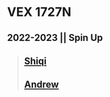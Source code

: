 # **VEX 1727N**  <br>


## 2022-2023 || Spin Up

> ## [Shiqi](https://github.com/lumx7)
> ## [Andrew](https://github.com/Panda248)
